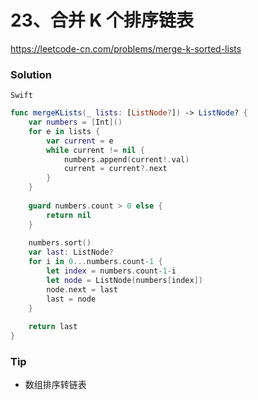 # 23、合并 K 个排序链表

<https://leetcode-cn.com/problems/merge-k-sorted-lists>


### Solution

`Swift`

```swift
func mergeKLists(_ lists: [ListNode?]) -> ListNode? {
    var numbers = [Int]()
    for e in lists {
        var current = e
        while current != nil {
            numbers.append(current!.val)
            current = current?.next
        }
    }
    
    guard numbers.count > 0 else {
        return nil
    }
    
    numbers.sort()
    var last: ListNode?
    for i in 0...numbers.count-1 {
        let index = numbers.count-1-i
        let node = ListNode(numbers[index])
        node.next = last
        last = node
    }
    
    return last
}

```

### Tip

- 数组排序转链表